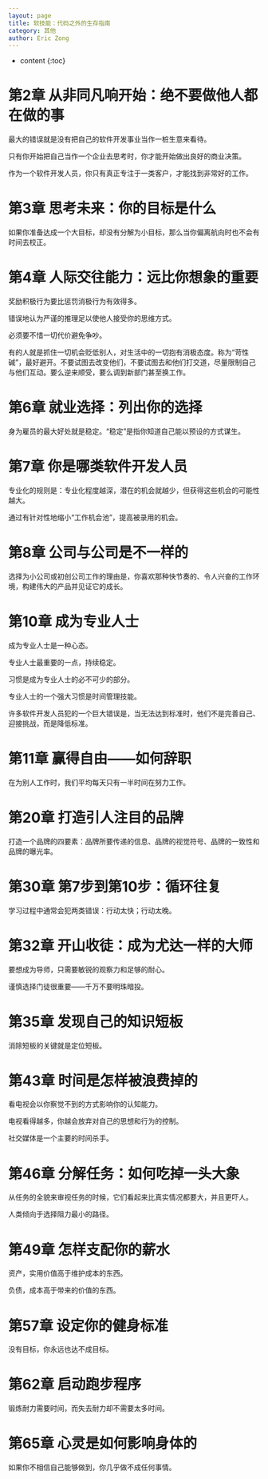 ```yaml
---
layout: page
title: 软技能：代码之外的生存指南
category: 其他
author: Eric Zong
---
```


* content
{:toc}

# 第2章 从非同凡响开始：绝不要做他人都在做的事

最大的错误就是没有把自己的软件开发事业当作一桩生意来看待。

只有你开始把自己当作一个企业去思考时，你才能开始做出良好的商业决策。

作为一个软件开发人员，你只有真正专注于一类客户，才能找到非常好的工作。

# 第3章 思考未来：你的目标是什么

如果你准备达成一个大目标，却没有分解为小目标，那么当你偏离航向时也不会有时间去校正。

# 第4章 人际交往能力：远比你想象的重要

奖励积极行为要比惩罚消极行为有效得多。

错误地认为严谨的推理足以使他人接受你的思维方式。

必须要不惜一切代价避免争吵。

有的人就是抓住一切机会贬低别人，对生活中的一切抱有消极态度。称为“苛性碱”，最好避开。不要试图去改变他们，不要试图去和他们打交道，尽量限制自己与他们互动。要么逆来顺受，要么调到新部门甚至换工作。

# 第6章 就业选择：列出你的选择

身为雇员的最大好处就是稳定。“稳定”是指你知道自己能以预设的方式谋生。

# 第7章 你是哪类软件开发人员

专业化的规则是：专业化程度越深，潜在的机会就越少，但获得这些机会的可能性越大。

通过有针对性地缩小“工作机会池”，提高被录用的机会。

# 第8章 公司与公司是不一样的

选择为小公司或初创公司工作的理由是，你喜欢那种快节奏的、令人兴奋的工作环境，构建伟大的产品并见证它的成长。

# 第10章 成为专业人士

成为专业人士是一种心态。

专业人士最重要的一点，持续稳定。

习惯是成为专业人士的必不可少的部分。

专业人士的一个强大习惯是时间管理技能。

许多软件开发人员犯的一个巨大错误是，当无法达到标准时，他们不是完善自己、迎接挑战，而是降低标准。

# 第11章 赢得自由——如何辞职

在为别人工作时，我们平均每天只有一半时间在努力工作。

# 第20章 打造引人注目的品牌

打造一个品牌的四要素：品牌所要传递的信息、品牌的视觉符号、品牌的一致性和品牌的曝光率。

# 第30章 第7步到第10步：循环往复

学习过程中通常会犯两类错误：行动太快；行动太晚。

# 第32章 开山收徒：成为尤达一样的大师

要想成为导师，只需要敏锐的观察力和足够的耐心。

谨慎选择门徒很重要——千万不要明珠暗投。

# 第35章 发现自己的知识短板

消除短板的关键就是定位短板。

# 第43章 时间是怎样被浪费掉的

看电视会以你察觉不到的方式影响你的认知能力。

电视看得越多，你越会放弃对自己的思想和行为的控制。

社交媒体是一个主要的时间杀手。

# 第46章 分解任务：如何吃掉一头大象

从任务的全貌来审视任务的时候，它们看起来比真实情况都要大，并且更吓人。

人类倾向于选择阻力最小的路径。

# 第49章 怎样支配你的薪水

资产，实用价值高于维护成本的东西。

负债，成本高于带来的价值的东西。

# 第57章 设定你的健身标准

没有目标，你永远也达不成目标。

# 第62章 启动跑步程序

锻炼耐力需要时间，而失去耐力却不需要太多时间。

# 第65章 心灵是如何影响身体的

如果你不相信自己能够做到，你几乎做不成任何事情。

